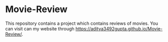 # Movie-Review
This repository contains a project which contains reviews of movies.
You can visit can my website through https://aditya3492gupta.github.io/Movie-Review/.
